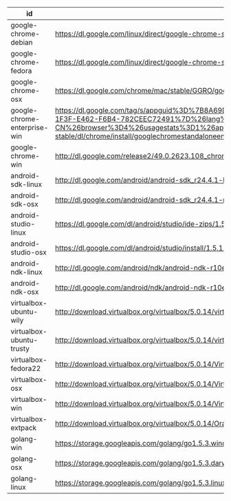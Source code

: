 id | uri | filename | md5sum
---|-----|----------|-------
google-chrome-debian | https://dl.google.com/linux/direct/google-chrome-stable_current_amd64.deb | chrome/linux/49.0.2623.108_google-chrome-stable_current_amd64.deb |
google-chrome-fedora | https://dl.google.com/linux/direct/google-chrome-stable_current_x86_64.rpm | chrome/linux/49.0.2623.108_google-chrome-stable_current_x86_64.rpm |
google-chrome-osx | https://dl.google.com/chrome/mac/stable/GGRO/googlechrome.dmg | chrome/mac/49.0.2623.108_googlechrome.dmg |
google-chrome-enterprise-win | https://dl.google.com/tag/s/appguid%3D%7B8A69D345-D564-463C-AFF1-A69D9E530F96%7D%26iid%3D%7BBF9FDEDC-1F3F-E462-F6B4-782CEEC72491%7D%26lang%3Dzh-CN%26browser%3D4%26usagestats%3D1%26appname%3DGoogle%2520Chrome%26needsadmin%3Dprefers%26ap%3Dx64-stable/dl/chrome/install/googlechromestandaloneenterprise64.msi | chrome/win/49.0.2623.108_googlechromestandaloneenterprise64.msi |
google-chrome-win | http://dl.google.com/release2/49.0.2623.108_chrome_installer_win64.exe | chrome/win/49.0.2623.108_chrome_installer_win64.exe |
android-sdk-linux | http://dl.google.com/android/android-sdk_r24.4.1-linux.tgz | |
android-sdk-osx | http://dl.google.com/android/android-sdk_r24.4.1-macosx.zip | |
android-studio-linux | https://dl.google.com/dl/android/studio/ide-zips/1.5.1.0/android-studio-ide-141.2456560-linux.zip | |
android-studio-osx | https://dl.google.com/dl/android/studio/install/1.5.1.0/android-studio-ide-141.2456560-mac.dmg | |
android-ndk-linux | http://dl.google.com/android/ndk/android-ndk-r10e-linux-x86_64.bin | |
android-ndk-osx | http://dl.google.com/android/ndk/android-ndk-r10e-darwin-x86_64.bin | |
virtualbox-ubuntu-wily | http://download.virtualbox.org/virtualbox/5.0.14/virtualbox-5.0_5.0.14-105127~Ubuntu~wily_amd64.deb | virtualbox/virtualbox-5.0_5.0.14-105127-Ubuntu-wily_amd64.deb
virtualbox-ubuntu-trusty | http://download.virtualbox.org/virtualbox/5.0.14/virtualbox-5.0_5.0.14-105127~Ubuntu~trusty_amd64.deb | virtualbox/virtualbox-5.0_5.0.14-105127-Ubuntu-trusty_amd64.deb
virtualbox-fedora22 | http://download.virtualbox.org/virtualbox/5.0.14/VirtualBox-5.0-5.0.14_105127_fedora22-1.x86_64.rpm | virtualbox/VirtualBox-5.0-5.0.14_105127_fedora22-1.x86_64.rpm
virtualbox-osx | http://download.virtualbox.org/virtualbox/5.0.14/VirtualBox-5.0.14-105127-OSX.dmg | virtualbox/VirtualBox-5.0.14-105127-OSX.dmg
virtualbox-win | http://download.virtualbox.org/virtualbox/5.0.14/VirtualBox-5.0.14-105127-Win.exe | virtualbox/VirtualBox-5.0.14-105127-Win.exe
virtualbox-extpack | http://download.virtualbox.org/virtualbox/5.0.14/Oracle_VM_VirtualBox_Extension_Pack-5.0.14-105127.vbox-extpack | virtualbox/Oracle_VM_VirtualBox_Extension_Pack-5.0.14-105127.vbox-extpack
golang-win | https://storage.googleapis.com/golang/go1.5.3.windows-amd64.msi | |
golang-osx | https://storage.googleapis.com/golang/go1.5.3.darwin-amd64.pkg | |
golang-linux | https://storage.googleapis.com/golang/go1.5.3.linux-amd64.tar.gz | |
